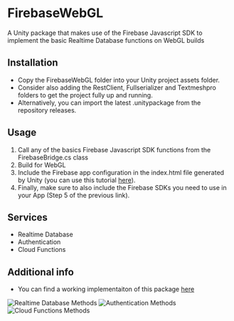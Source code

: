 # FirebaseWebGL
A Unity package that makes use of the Firebase Javascript SDK to implement the basic Realtime Database functions on WebGL builds

## Installation
- Copy the FirebaseWebGL folder into your Unity project assets folder.
- Consider also adding the RestClient, Fullserializer and Textmeshpro folders to get the project fully up and running.
- Alternatively,  you can import the latest .unitypackage from the repository releases.

## Usage
  1) Call any of the basics Firebase Javascript SDK functions from the FirebaseBridge.cs class
  2) Build for WebGL
  3) Include the Firebase app configuration in the index.html file generated by Unity (you can use this tutorial [here](https://firebase.google.com/docs/web/setup#from-the-cdn)).
  4) Finally, make sure to also include the Firebase SDKs you need to use in your App (Step 5 of the previous link).
 
 ## Services
 - Realtime Database
 - Authentication
 - Cloud Functions
  
## Additional info
- You can find a working implementaiton of this package [here](https://rotolonico.github.io/FirebaseWebGLImplementation/)

![Realtime Database Methods](https://i.imgur.com/O5VdXhn.png)
![Authentication Methods](https://imgur.com/tsGXXJQ.png)
![Cloud Functions Methods](https://imgur.com/pRBI4tj.png)

